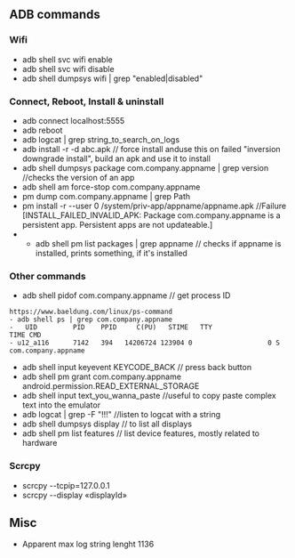 ## ADB commands
### Wifi
- adb shell svc wifi enable
- adb shell svc wifi disable
- adb shell dumpsys wifi | grep "enabled|disabled"

### Connect, Reboot, Install & uninstall
- adb connect localhost:5555
- adb reboot
- adb logcat | grep string_to_search_on_logs
- adb install -r -d abc.apk // force install anduse this on failed "inversion downgrade install", build an apk and use it to install
- adb shell dumpsys package com.company.appname | grep version //checks the version of an app
- adb shell am force-stop com.company.appname
- pm dump com.company.appname | grep Path
- pm install -r --user 0 /system/priv-app/appname/appname.apk //Failure [INSTALL_FAILED_INVALID_APK: Package com.company.appname is a persistent app. Persistent apps are not updateable.]
- - adb shell pm list packages | grep appname // checks if appname is installed, prints something, if it's installed

### Other commands
- adb shell pidof com.company.appname // get process ID
```
https://www.baeldung.com/linux/ps-command
- adb shell ps | grep com.company.appname
-   UID         PID    PPID     C(PU)   STIME   TTY                TIME CMD
- u12_a116      7142   394   14206724 123904 0                   0 S com.company.appname
```
- adb shell input keyevent KEYCODE_BACK // press back button
- adb shell pm grant com.company.appname android.permission.READ_EXTERNAL_STORAGE
- adb shell input text_you_wanna_paste //useful to copy paste complex text into the emulator
- adb logcat | grep -F "!!!" //listen to logcat with a string
- adb shell dumpsys display // to list all displays 
- adb shell pm list features // list device features, mostly related to hardware

### Scrcpy
- scrcpy --tcpip=127.0.0.1
- scrcpy --display «displayId»

## Misc
- Apparent max log string lenght 1136

